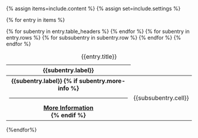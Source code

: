 {% assign items=include.content %}
{% assign set=include.settings %}

{% for entry in items %}
<table class="usa-table {{entry.table_class}}">
  <caption>
    {{entry.title}}
  </caption>
  <thead>
    <tr>
    {% for subentry in entry.table_headers %}
      <th scope="col">{{subentry.label}}</th>
    {% endfor %}
    </tr>
  </thead>
  <tbody>
  {% for subentry in entry.rows %}
    <tr>
      <th scope="row">
        {{subentry.label}}
        {% if subentry.more-info %}
            <hr>
            <div class="more-information">
                <a href="">More Information <i class="fa-solid fa-arrow-right"></i></a>
            </div>
        {% endif %}
    </th>
        {% for subsubentry in subentry.row %}
            <td>
                {{subsubentry.cell}}
            </td>
        {% endfor %}
    </tr>
  {% endfor %}
  </tbody>
</table>
{%endfor%}